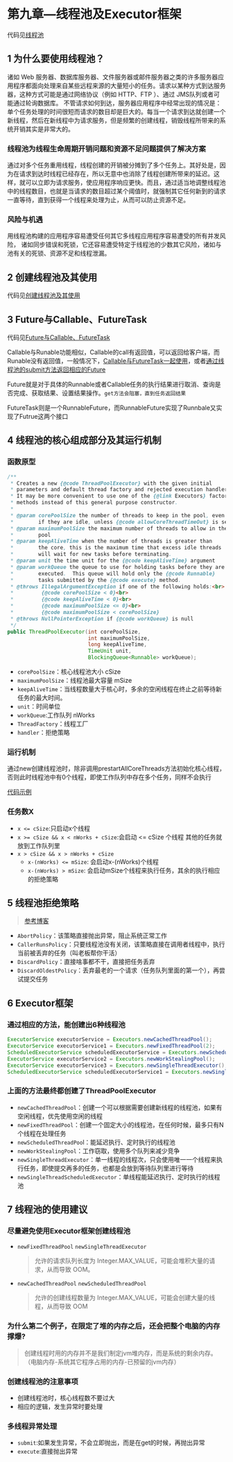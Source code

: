 # 第九章—线程池及Executor框架

代码见[线程池](src/main/java/chapter9pool)

## 1 为什么要使用线程池？

诸如 Web 服务器、数据库服务器、文件服务器或邮件服务器之类的许多服务器应用程序都面向处理来自某些远程来源的大量短小的任务。请求以某种方式到达服务器，这种方式可能是通过网络协议（例如 HTTP、FTP ）、通过 JMS队列或者可能通过轮询数据库。	不管请求如何到达，服务器应用程序中经常出现的情况是：单个任务处理的时间很短而请求的数目却是巨大的。每当一个请求到达就创建一个新线程，然后在新线程中为请求服务，但是频繁的创建线程，销毁线程所带来的系统开销其实是非常大的。

### 线程池为线程生命周期开销问题和资源不足问题提供了解决方案

通过对多个任务重用线程，线程创建的开销被分摊到了多个任务上。其好处是，因为在请求到达时线程已经存在，所以无意中也消除了线程创建所带来的延迟。这样，就可以立即为请求服务，使应用程序响应更快。而且，通过适当地调整线程池中的线程数目，也就是当请求的数目超过某个阈值时，就强制其它任何新到的请求一直等待，直到获得一个线程来处理为止，从而可以防止资源不足。

### 风险与机遇  
用线程池构建的应用程序容易遭受任何其它多线程应用程序容易遭受的所有并发风险，
诸如同步错误和死锁，它还容易遭受特定于线程池的少数其它风险，诸如与池有关的死锁、资源不足和线程泄漏。

## 2 创建线程池及其使用

代码见[创建线程池及其使用](src/main/java/chapter9pool/section2ThreadPoolCreate)

## 3 Future与Callable、FutureTask

代码见[Future与Callable、FutureTask](src/main/java/chapter9pool/section3CallableFutureTask)

Callable与Runable功能相似，Callable的call有返回值，可以返回给客户端，而Runable没有返回值，一般情况下，[Callable与FutureTask一起使用](src/main/java/chapter9pool/section3CallableFutureTask/CallableDemo.java)，或者[通过线程池的submit方法返回相应的Future](src/main/java/chapter9pool/section3CallableFutureTask/ThreadPoolDemo.java)

Future就是对于具体的Runnable或者Callable任务的执行结果进行取消、查询是否完成、获取结果、设置结果操作。`get方法会阻塞，直到任务返回结果`

FutureTask则是一个RunnableFuture，而RunnableFuture实现了Runnbale又实现了Futrue这两个接口


## 4 线程池的核心组成部分及其运行机制

### 函数原型

```java
/**
 * Creates a new {@code ThreadPoolExecutor} with the given initial
 * parameters and default thread factory and rejected execution handler.
 * It may be more convenient to use one of the {@link Executors} factory
 * methods instead of this general purpose constructor.
 *
 * @param corePoolSize the number of threads to keep in the pool, even
 *        if they are idle, unless {@code allowCoreThreadTimeOut} is set
 * @param maximumPoolSize the maximum number of threads to allow in the
 *        pool
 * @param keepAliveTime when the number of threads is greater than
 *        the core, this is the maximum time that excess idle threads
 *        will wait for new tasks before terminating.
 * @param unit the time unit for the {@code keepAliveTime} argument
 * @param workQueue the queue to use for holding tasks before they are
 *        executed.  This queue will hold only the {@code Runnable}
 *        tasks submitted by the {@code execute} method.
 * @throws IllegalArgumentException if one of the following holds:<br>
 *         {@code corePoolSize < 0}<br>
 *         {@code keepAliveTime < 0}<br>
 *         {@code maximumPoolSize <= 0}<br>
 *         {@code maximumPoolSize < corePoolSize}
 * @throws NullPointerException if {@code workQueue} is null
 */
public ThreadPoolExecutor(int corePoolSize,
                          int maximumPoolSize,
                          long keepAliveTime,
                          TimeUnit unit,
                          BlockingQueue<Runnable> workQueue);
```
+ `corePoolSize`：核心线程池大小 cSize
+ `maximumPoolSize`：线程池最大容量  mSize
+ `keepAliveTime`：当线程数量大于核心时，多余的空闲线程在终止之前等待新任务的最大时间。
+ `unit`：时间单位
+ `workQueue`:工作队列 nWorks
+ `ThreadFactory`：线程工厂
+ `handler`：拒绝策略

### 运行机制

通过new创建线程池时，除非调用prestartAllCoreThreads方法初始化核心线程，否则此时线程池中有0个线程，即使工作队列中存在多个任务，同样不会执行

[代码示例](src/main/java/chapter9pool/section4CoreThreads/ThreadPoolDemo.java)

### 任务数X

+ `x <= cSize`:只启动x个线程
+ `x >= cSize && x < nWorks + cSize`:会启动 <= cSize 个线程 其他的任务就放到工作队列里
+ `x > cSize && x > nWorks + cSize`
  + `x-(nWorks) <= mSize`:  会启动x-(nWorks)个线程
  + `x-(nWorks) > mSize`:  会启动mSize个线程来执行任务，其余的执行相应的拒绝策略

## 5 线程池拒绝策略

> [参考博客](https://www.cnblogs.com/skywang12345/p/3512947.html)

+ `AbortPolicy`：该策略直接抛出异常，阻止系统正常工作
+ `CallerRunsPolicy`：只要线程池没有关闭，该策略直接在调用者线程中，执行当前被丢弃的任务（叫老板帮你干活）
+ `DiscardPolicy`：直接啥事都不干，直接把任务丢弃
+ `DiscardOldestPolicy`：丢弃最老的一个请求（任务队列里面的第一个），再尝试提交任务

## 6 Executor框架

### 通过相应的方法，能创建出6种线程池

```java
ExecutorService executorService = Executors.newCachedThreadPool();
ExecutorService executorService1 = Executors.newFixedThreadPool(2);
ScheduledExecutorService scheduledExecutorService = Executors.newScheduledThreadPool(1);
ExecutorService executorService2 = Executors.newWorkStealingPool();
ExecutorService executorService3 = Executors.newSingleThreadExecutor();
ScheduledExecutorService scheduledExecutorService1 = Executors.newSingleThreadScheduledExecutor();
```

### 上面的方法最终都创建了ThreadPoolExecutor

+ `newCachedThreadPool`：创建一个可以根据需要创建新线程的线程池，如果有空闲线程，优先使用空闲的线程
+ `newFixedThreadPool`：创建一个固定大小的线程池，在任何时候，最多只有N个线程在处理任务
+ `newScheduledThreadPoo`l：能延迟执行、定时执行的线程池
+ `newWorkStealingPool`：工作窃取，使用多个队列来减少竞争
+ `newSingleThreadExecutor`：单一线程的线程次，只会使用唯一一个线程来执行任务，即使提交再多的任务，也都是会放到等待队列里进行等待
+ `newSingleThreadScheduledExecutor`：单线程能延迟执行、定时执行的线程池

## 7 线程池的使用建议

### 尽量避免使用Executor框架创建线程池

+ `newFixedThreadPool`  `newSingleThreadExecutor`
  > 允许的请求队列长度为 Integer.MAX_VALUE，可能会堆积大量的请求，从而导致 OOM。

+ `newCachedThreadPool` `newScheduledThreadPool`
  > 允许的创建线程数量为 Integer.MAX_VALUE，可能会创建大量的线程，从而导致 OOM

### 为什么第二个例子，在限定了堆的内存之后，还会把整个电脑的内存撑爆?

> 创建线程时用的内存并不是我们制定jvm堆内存，而是系统的剩余内存。（电脑内存-系统其它程序占用的内存-已预留的jvm内存）

### 创建线程池的注意事项

+ 创建线程池时，核心线程数不要过大
+ 相应的逻辑，发生异常时要处理

### 多线程异常处理

+ `submit`:如果发生异常，不会立即抛出，而是在get的时候，再抛出异常
+ `execute`:直接抛出异常
